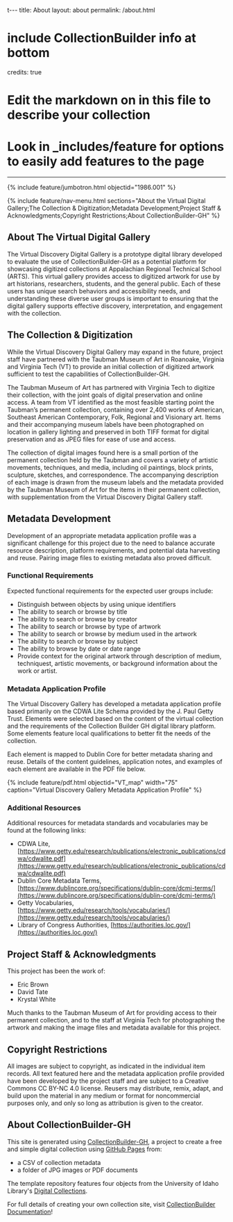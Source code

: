 t---
title: About
layout: about
permalink: /about.html
# include CollectionBuilder info at bottom
credits: true
# Edit the markdown on in this file to describe your collection
# Look in _includes/feature for options to easily add features to the page
---

{% include feature/jumbotron.html objectid="1986.001" %}

{% include feature/nav-menu.html sections="About the Virtual Digital Gallery;The Collection & Digitization;Metadata Development;Project Staff & Acknowledgments;Copyright Restrictions;About CollectionBuilder-GH" %}

## About The Virtual Digital Gallery

The Virtual Discovery Digital Gallery is a prototype digital library developed to evaluate the use of CollectionBuilder-GH as a potential platform for showcasing digitized collections at Appalachian Regional Technical School (ARTS). This virtual gallery provides access to digitized artwork for use by art historians, researchers, students, and the general public. Each of these users has unique search behaviors and accessibility needs, and understanding these diverse user groups is important to ensuring that the digital gallery supports effective discovery, interpretation, and engagement with the collection.


## The Collection & Digitization

While the Virtual Discovery Digital Gallery may expand in the future, project staff have partnered with the Taubman Museum of Art in Roanoake, Virginia and Virginia Tech (VT) to provide an initial collection of digitized artwork sufficient to test the capabilities of CollectionBuilder-GH. 

The Taubman Museum of Art has partnered with Virginia Tech to digitize their collection, with the joint goals of digital preservation and online access. A team from VT identified as the most feasible starting point the Taubman’s permanent collection, containing over 2,400 works of American, Southeast American Contemporary, Folk, Regional and Visionary art. Items and their accompanying museum labels have been photographed on location in gallery lighting and preserved in both TIFF format for digital preservation and as JPEG files for ease of use and access.

The collection of digital images found here is a small portion of the permanent collection held by the Taubman and covers a variety of artistic movements, techniques, and media, including oil paintings, block prints, sculpture, sketches, and correspondence. The accompanying description of each image is drawn from the museum labels and the metadata provided by the Taubman Museum of Art for the items in their permanent collection, with supplementation from the Virtual Discovery Digital Gallery staff.

## Metadata Development

Development of an appropriate metadata application profile was a significant challenge for this project due to the need to balance accurate resource description, platform requirements, and potential data harvesting and reuse. Pairing image files to existing metadata also proved difficult.

### Functional Requirements

Expected functional requirements for the expected user groups include:
- Distinguish between objects by using unique identifiers
- The ability to search or browse by title
- The ability to search or browse by creator
- The ability to search or browse by type of artwork
- The ability to search or browse by medium used in the artwork
- The ability to search or browse by subject
- The ability to browse by date or date range
- Provide context for the original artwork through description of medium, techniquest, artistic movements, or background information about the work or artist.

### Metadata Application Profile

The Virtual Discovery Gallery has developed a metadata application profile based primarily on the CDWA Lite Schema provided by the J. Paul Getty Trust. Elements were selected based on the content of the virtual collection and the requirements of the Collection Builder GH digital library platform. Some elements feature local qualifications to better fit the needs of the collection.

Each element is mapped to Dublin Core for better metadata sharing and reuse. Details of the content guidelines, application notes, and examples of each element are available in the PDF file below.


{% include feature/pdf.html objectid="VT_map" width="75" caption="Virtual Discovery Gallery Metadata Application Profile" %}

### Additional Resources

Additional resources for metadata standards and vocabularies may be found at the following links:

- CDWA Lite, [https://www.getty.edu/research/publications/electronic_publications/cdwa/cdwalite.pdf](https://www.getty.edu/research/publications/electronic_publications/cdwa/cdwalite.pdf)
- Dublin Core Metadata Terms, [https://www.dublincore.org/specifications/dublin-core/dcmi-terms/](https://www.dublincore.org/specifications/dublin-core/dcmi-terms/)
- Getty Vocabularies, [https://www.getty.edu/research/tools/vocabularies/](https://www.getty.edu/research/tools/vocabularies/)
- Library of Congress Authorities, [https://authorities.loc.gov/](https://authorities.loc.gov/)


## Project Staff & Acknowledgments

This project has been the work of:
- Eric Brown
- David Tate
- Krystal White

Much thanks to the Taubman Museum of Art for providing access to their permanent collection, and to the staff at Virginia Tech for photographing the artwork and making the image files and metadata available for this project.


## Copyright Restrictions

All images are subject to copyright, as indicated in the individual item records. All text featured here and the metadata application profile provided have been developed by the project staff and are subject to a Creative Commons CC BY-NC 4.0 license. Reusers may distribute, remix, adapt, and build upon the material in any medium or format for noncommercial purposes only, and only so long as attribution is given to the creator.

## About CollectionBuilder-GH

This site is generated using [CollectionBuilder-GH](https://collectionbuilding.github.io/gh/), a project to create a free and simple digital collection using [GitHub Pages](https://pages.github.com/) from: 

- a CSV of collection metadata
- a folder of JPG images or PDF documents

The template repository features four objects from the University of Idaho Library's [Digital Collections](https://www.lib.uidaho.edu/digital). 

For full details of creating your own collection site, visit [CollectionBuilder Documentation](https://collectionbuilder.github.io/cb-docs/)!

